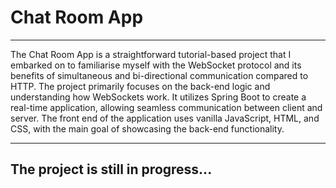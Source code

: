 <h1> Chat Room App</h1>

***

The Chat Room App is a straightforward tutorial-based project that I embarked on to familiarise myself with the WebSocket protocol and its benefits of simultaneous and bi-directional communication compared to HTTP. 
The project primarily focuses on the back-end logic and understanding how WebSockets work. 
It utilizes Spring Boot to create a real-time application, allowing seamless communication between client and server. 
The front end of the application uses vanilla JavaScript, HTML, and CSS, with the main goal of showcasing the back-end functionality. 
***

<h2>The project is still in progress...</h2>
